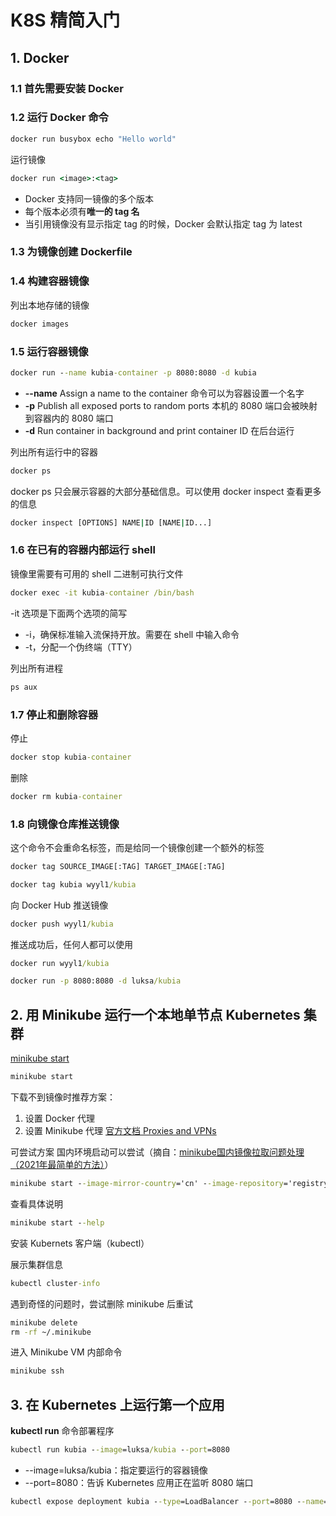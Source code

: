 # K8S 精简入门

## 1. Docker

### 1.1 首先需要安装 Docker

### 1.2 运行 Docker 命令

```cmd
docker run busybox echo "Hello world"
```

运行镜像

```cmd
docker run <image>:<tag>
```

- Docker 支持同一镜像的多个版本
- 每个版本必须有**唯一的 tag 名**
- 当引用镜像没有显示指定 tag 的时候，Docker 会默认指定 tag 为 latest

### 1.3 为镜像创建 Dockerfile

### 1.4 构建容器镜像

列出本地存储的镜像

```cmd
docker images
```

### 1.5 运行容器镜像

```cmd
docker run --name kubia-container -p 8080:8080 -d kubia
```

- **--name** Assign a name to the container 命令可以为容器设置一个名字
- **-p** Publish all exposed ports to random ports 本机的 8080 端口会被映射到容器内的 8080 端口
- **-d** Run container in background and print container ID 在后台运行

列出所有运行中的容器

```cmd
docker ps
```

docker ps 只会展示容器的大部分基础信息。可以使用 docker inspect 查看更多的信息

```cmd
docker inspect [OPTIONS] NAME|ID [NAME|ID...]
```

### 1.6 在已有的容器内部运行 shell

镜像里需要有可用的 shell 二进制可执行文件

```cmd
docker exec -it kubia-container /bin/bash
```

-it 选项是下面两个选项的简写

  - -i，确保标准输入流保持开放。需要在 shell 中输入命令
  - -t，分配一个伪终端（TTY）

列出所有进程

```cmd
ps aux
```

### 1.7 停止和删除容器

停止

```cmd
docker stop kubia-container
```

删除

```cmd
docker rm kubia-container
```

### 1.8 向镜像仓库推送镜像

这个命令不会重命名标签，而是给同一个镜像创建一个额外的标签

```cmd
docker tag SOURCE_IMAGE[:TAG] TARGET_IMAGE[:TAG]

docker tag kubia wyyl1/kubia
```

向 Docker Hub 推送镜像

```cmd
docker push wyyl1/kubia
```
推送成功后，任何人都可以使用

```cmd
docker run wyyl1/kubia

docker run -p 8080:8080 -d luksa/kubia
```

## 2. 用 Minikube 运行一个本地单节点 Kubernetes 集群

[minikube start](https://minikube.sigs.k8s.io/docs/start/)

```cmd
minikube start
```

下载不到镜像时推荐方案：

1. 设置 Docker 代理
2. 设置 Minikube 代理 [官方文档 Proxies and VPNs](https://minikube.sigs.k8s.io/docs/handbook/vpn_and_proxy/)

可尝试方案
国内环境启动可以尝试（摘自：[minikube国内镜像拉取问题处理（2021年最简单的方法）](https://m.tqwba.com/x_d/jishu/423996.html)）


```cmd
minikube start --image-mirror-country='cn' --image-repository='registry.cn-hangzhou.aliyuncs.com/google_containers'
```

查看具体说明

```cmd
minikube start --help
```

安装 Kubernets 客户端（kubectl）

展示集群信息

```cmd
kubectl cluster-info
```

遇到奇怪的问题时，尝试删除 minikube 后重试

```cmd
minikube delete
rm -rf ~/.minikube
```

进入 Minikube VM 内部命令

```cmd
minikube ssh
```

## 3. 在 Kubernetes 上运行第一个应用

**kubectl run** 命令部署程序

```cmd
kubectl run kubia --image=luksa/kubia --port=8080
```

- --image=luksa/kubia：指定要运行的容器镜像
- --port=8080：告诉 Kubernetes 应用正在监听 8080 端口

```cmd
kubectl expose deployment kubia --type=LoadBalancer --port=8080 --name=kubia-http
```